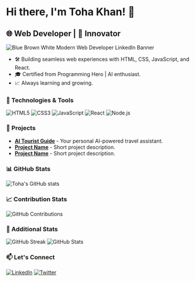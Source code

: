 # Hi there, I'm Toha Khan! 👋

## 🌐 Web Developer | 🚀 Innovator
![Blue Brown White Modern Web Developer LinkedIn Banner](https://github.com/DevToha/DevToha/assets/155313075/9b919f26-3391-42e0-a4dc-ca154583ee6d)


- 🛠️ Building seamless web experiences with HTML, CSS, JavaScript, and React.
- 🎓 Certified from Programming Hero | AI enthusiast.
- 📈 Always learning and growing.

### 🔧 Technologies & Tools
![HTML5](https://img.shields.io/badge/-HTML5-E34F26?style=flat-square&logo=html5&logoColor=white)
![CSS3](https://img.shields.io/badge/-CSS3-1572B6?style=flat-square&logo=css3)
![JavaScript](https://img.shields.io/badge/-JavaScript-F7DF1E?style=flat-square&logo=javascript&logoColor=black)
![React](https://img.shields.io/badge/-React-61DAFB?style=flat-square&logo=react&logoColor=black)
![Node.js](https://img.shields.io/badge/-Node.js-339933?style=flat-square&logo=node.js&logoColor=white)

### 🚀 Projects
- [**AI Tourist Guide**](https://www.coinvent.ai/) - Your personal AI-powered travel assistant.
- [**Project Name**](Link) - Short project description.
- [**Project Name**](Link) - Short project description.

### 📊 GitHub Stats
![Toha's GitHub stats](https://github-readme-stats.vercel.app/api?username=yourusername&show_icons=true&theme=radical)

### 📈 Contribution Stats
![GitHub Contributions](https://github-readme-streak-stats.herokuapp.com/?user=yourusername&theme=dark)

### 🌟 Additional Stats
![GitHub Streak](https://github-readme-streak-stats.herokuapp.com/?user=yourusername&theme=dark)
![GitHub Stats](https://github-readme-stats.vercel.app/api/top-langs/?username=yourusername&layout=compact&theme=radical)

### 📫 Let's Connect
[![LinkedIn](https://img.shields.io/badge/-LinkedIn-0077B5?style=flat-square&logo=linkedin&logoColor=white)](https://www.linkedin.com/in/yourprofile)
[![Twitter](https://img.shields.io/badge/-Twitter-1DA1F2?style=flat-square&logo=twitter&logoColor=white)](https://twitter.com/yourprofile)
